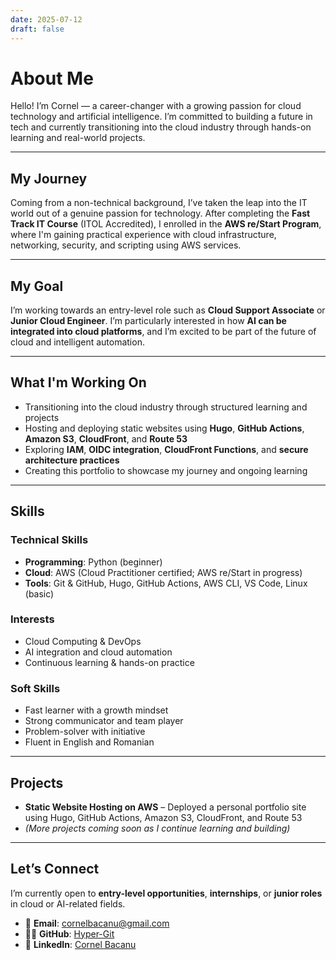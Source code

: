 ```yaml
---
date: 2025-07-12
draft: false
---
```


# About Me

Hello! I’m Cornel — a career-changer with a growing passion for cloud technology and artificial intelligence. I’m committed to building a future in tech and currently transitioning into the cloud industry through hands-on learning and real-world projects.

---

## My Journey

Coming from a non-technical background, I’ve taken the leap into the IT world out of a genuine passion for technology. After completing the **Fast Track IT Course** (ITOL Accredited), I enrolled in the **AWS re/Start Program**, where I'm gaining practical experience with cloud infrastructure, networking, security, and scripting using AWS services.

---

## My Goal

I’m working towards an entry-level role such as **Cloud Support Associate** or **Junior Cloud Engineer**. I’m particularly interested in how **AI can be integrated into cloud platforms**, and I’m excited to be part of the future of cloud and intelligent automation.

---

## What I'm Working On

- Transitioning into the cloud industry through structured learning and projects  
- Hosting and deploying static websites using **Hugo**, **GitHub Actions**, **Amazon S3**, **CloudFront**, and **Route 53**  
- Exploring **IAM**, **OIDC integration**, **CloudFront Functions**, and **secure architecture practices**  
- Creating this portfolio to showcase my journey and ongoing learning

---

## Skills

### Technical Skills

- **Programming**: Python (beginner)  
- **Cloud**: AWS (Cloud Practitioner certified; AWS re/Start in progress)  
- **Tools**: Git & GitHub, Hugo, GitHub Actions, AWS CLI, VS Code, Linux (basic)

### Interests

- Cloud Computing & DevOps  
- AI integration and cloud automation  
- Continuous learning & hands-on practice

### Soft Skills

- Fast learner with a growth mindset  
- Strong communicator and team player  
- Problem-solver with initiative  
- Fluent in English and Romanian

---

## Projects

- **Static Website Hosting on AWS** – Deployed a personal portfolio site using Hugo, GitHub Actions, Amazon S3, CloudFront, and Route 53  
- *(More projects coming soon as I continue learning and building)*

---

## Let’s Connect

I’m currently open to **entry-level opportunities**, **internships**, or **junior roles** in cloud or AI-related fields.

- 📧 **Email**: <cornelbacanu@gmail.com>  
- 🧑‍💻 **GitHub**: [Hyper-Git](https://github.com/Hyper-Git)  
- 💼 **LinkedIn**: [Cornel Bacanu](https://linkedin.com/in/cornel-bacanu-b7138032a)
